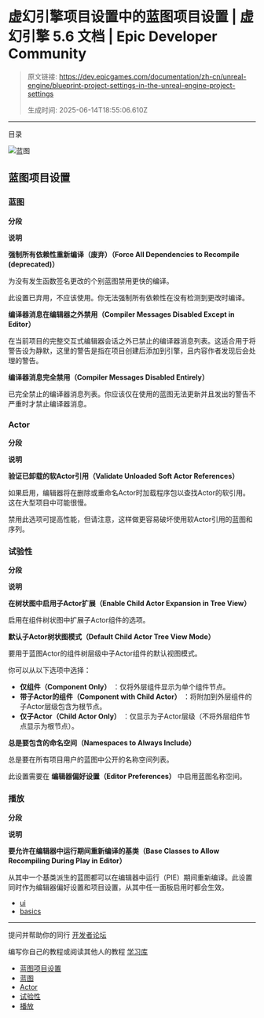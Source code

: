 # 虚幻引擎项目设置中的蓝图项目设置 | 虚幻引擎 5.6 文档 | Epic Developer Community

> 原文链接: https://dev.epicgames.com/documentation/zh-cn/unreal-engine/blueprint-project-settings-in-the-unreal-engine-project-settings
> 
> 生成时间: 2025-06-14T18:55:06.610Z

---

目录

![蓝图](https://dev.epicgames.com/community/api/documentation/image/36101da0-97cd-4949-a008-ae5cdaa44591?resizing_type=fill&width=1920&height=335)

## 蓝图项目设置

### 蓝图

**分段**

**说明**

**强制所有依赖性重新编译（废弃）（Force All Dependencies to Recompile (deprecated)）**

为没有发生函数签名更改的个别蓝图禁用更快的编译。

此设置已弃用，不应该使用。你无法强制所有依赖性在没有检测到更改时编译。

**编译器消息在编辑器之外禁用（Compiler Messages Disabled Except in Editor）**

在当前项目的完整交互式编辑器会话之外已禁止的编译器消息列表。这适合用于将警告设为静默，这里的警告是指在项目创建后添加到引擎，且内容作者发现后会处理的警告。

**编译器消息完全禁用（Compiler Messages Disabled Entirely）**

已完全禁止的编译器消息列表。你应该仅在使用的蓝图无法更新并且发出的警告不严重时才禁止编译器消息。

### Actor

**分段**

**说明**

**验证已卸载的软Actor引用（Validate Unloaded Soft Actor References）**

如果启用，编辑器将在删除或重命名Actor时加载程序包以查找Actor的软引用。这在大型项目中可能很慢。

禁用此选项可提高性能，但请注意，这样做更容易破坏使用软Actor引用的蓝图和序列。

### 试验性

**分段**

**说明**

**在树状图中启用子Actor扩展（Enable Child Actor Expansion in Tree View）**

启用在组件树状图中扩展子Actor组件的选项。

**默认子Actor树状图模式（Default Child Actor Tree View Mode）**

要用于蓝图Actor的组件树层级中子Actor组件的默认视图模式。

你可以从以下选项中选择：

-   **仅组件（Component Only）** ：仅将外层组件显示为单个组件节点。
-   **带子Actor的组件（Component with Child Actor）** ：将附加到外层组件的子Actor层级包含为根节点。
-   **仅子Actor（Child Actor Only）** ：仅显示为子Actor层级（不将外层组件节点显示为根节点）。

**总是要包含的命名空间（Namespaces to Always Include）**

总是要在所有项目用户的蓝图中公开的名称空间列表。

此设置需要在 **编辑器偏好设置（Editor Preferences）** 中启用蓝图名称空间。

### 播放

**分段**

**说明**

**要允许在编辑器中运行期间重新编译的基类（Base Classes to Allow Recompiling During Play in Editor）**

从其中一个基类派生的蓝图都可以在编辑器中运行（PIE）期间重新编译。此设置同时作为编辑器偏好设置和项目设置，从其中任一面板启用时都会生效。

-   [ui](https://dev.epicgames.com/community/search?query=ui)
-   [basics](https://dev.epicgames.com/community/search?query=basics)

* * *

提问并帮助你的同行 [开发者论坛](https://forums.unrealengine.com/categories?tag=unreal-engine)

编写你自己的教程或阅读其他人的教程 [学习库](https://dev.epicgames.com/community/unreal-engine/learning)

-   [蓝图项目设置](/documentation/zh-cn/unreal-engine/blueprint-project-settings-in-the-unreal-engine-project-settings#%E8%93%9D%E5%9B%BE%E9%A1%B9%E7%9B%AE%E8%AE%BE%E7%BD%AE)
-   [蓝图](/documentation/zh-cn/unreal-engine/blueprint-project-settings-in-the-unreal-engine-project-settings#%E8%93%9D%E5%9B%BE)
-   [Actor](/documentation/zh-cn/unreal-engine/blueprint-project-settings-in-the-unreal-engine-project-settings#actor)
-   [试验性](/documentation/zh-cn/unreal-engine/blueprint-project-settings-in-the-unreal-engine-project-settings#%E8%AF%95%E9%AA%8C%E6%80%A7)
-   [播放](/documentation/zh-cn/unreal-engine/blueprint-project-settings-in-the-unreal-engine-project-settings#%E6%92%AD%E6%94%BE)